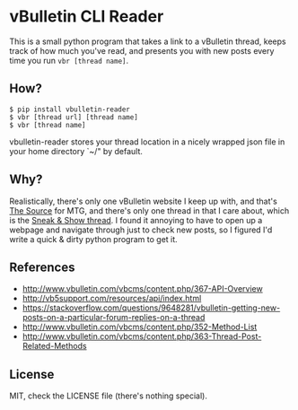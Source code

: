vBulletin CLI Reader
=========================

This is a small python program that takes a link to a vBulletin thread, keeps track of how much you've read, and presents you with new posts every time you run `vbr [thread name]`. 

How?
---------------------------
	$ pip install vbulletin-reader
	$ vbr [thread url] [thread name]
	$ vbr [thread name]
	
vbulletin-reader stores your thread location in a nicely wrapped json file in your home directory `~/" by default. 
	
Why?
--------------------------
Realistically, there's only one vBulletin website I keep up with, and that's [The Source](http://www.mtgthesource.com/) for MTG, and there's only one thread in that I care about, which is the [Sneak & Show thread](http://www.mtgthesource.com/forums/showthread.php?27217-Deck-Sneak-and-Show/). I found it annoying to have to open up a webpage and navigate through just to check new posts, so I figured I'd write a quick & dirty python program to get it. 

References
-------------
- http://www.vbulletin.com/vbcms/content.php/367-API-Overview
- http://vb5support.com/resources/api/index.html
- https://stackoverflow.com/questions/9648281/vbulletin-getting-new-posts-on-a-particular-forum-replies-on-a-thread
- http://www.vbulletin.com/vbcms/content.php/352-Method-List
- http://www.vbulletin.com/vbcms/content.php/363-Thread-Post-Related-Methods

License
-------------------
MIT, check the LICENSE file (there's nothing special). 
